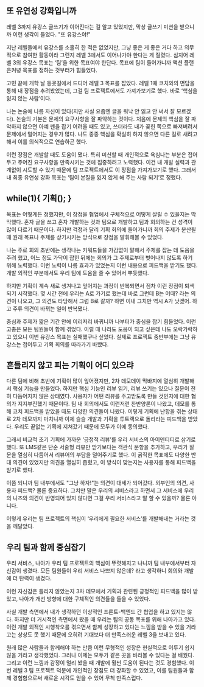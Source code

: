 ## 또 유연성 강화입니까

레벨 3까지 유강스 글쓰기가 이어진다는 걸 알고 있었지만, 막상 글쓰기 미션을 받으니까 이런 생각이 들었다. "또 유강스야!"

지난 레벨들에서 유강스를 소홀히 한 적은 없었지만, 그냥 좋은 게 좋은 거다 하고 의무적으로 참여한 활동이라 그런지 레벨 3에서도 이어나가야 한다는 게 질렸다. 심지어 레벨 3의 유강스 목표는 ‘팀’을 위한 목표여야 한단다. 목표에 팀이 들어가니까 액션 플랜은커녕 목표를 정하는 것부터가 힘들었다.

고민 끝에 개학 날 등굣길에서 드디어 레벨 3 목표를 잡았다. 레벨 1때 코치와의 면담을 통해 내 장점을 추려봤었는데, 그걸 팀 프로젝트에서도 가져가보기로 했다. 바로 ‘핵심을 잃지 않는 사람’이다.

나는 논술에 나름 자신이 있다(지만 사실 요즘엔 글을 워낙 안 읽고 안 써서 잘 모르겠다). 논술의 기본은 문제의 요구사항을 잘 파악하는 것이다. 처음에 문제의 핵심을 잘 파악하지 않으면 아예 펜을 잡기 어려울 때도 있고, 쓰더라도 내가 꽂힌 쪽으로 빠져버려서 문제에서 멀어지는 경우가 많다. 나도 종종 핵심을 확실히 하지 않으면 다른 길로 새려고 해서 이를 의식적으로 연습하곤 했다.

이런 장점은 개발할 때도 도움이 됐다. 특히 미션할 때 개인적으로 욕심나는 부분은 접어두고 주어진 요구사항을 만족시키는 것에 집중하려고 노력했다. 이건 내 개발 실력과 관계없이 시도할 수 있기 때문에 팀 프로젝트에서도 이 장점을 가져가보기로 했다. 그래서 내 최종 유연성 강화 목표는 ‘팀이 본질을 잃지 않게 해 주는 사람 되기’로 정했다.

## while(1){ 기획(); }

목표는 어떻게든 정했지만, 이 장점을 협업에서 구체적으로 어떻게 살릴 수 있을지는 막막했다. 혼자 글을 쓰고 혼자 개발하는 것과 팀으로 개발하고 팀과 회의하는 건 성격이 많이 다르기 때문이다. 하지만 걱정과 달리 기획 회의에 들어가니까 회의 주제가 분산될 때 원래 목표나 주제를 상기시키는 방식으로 장점을 발휘해볼 수 있었다.

나는 주로 회의 초반에는 생각나는 키워드들을 가감없이 말해서 주제를 잡는 데 도움을 주려 했고, 어느 정도 가닥이 잡힌 뒤에는 회의가 그 주제로부터 벗어나지 않도록 하기 위해 노력했다. 이런 노력이 나름 효과가 있었는지 이런 내용으로 피드백을 받기도 했다. 개발 외적인 부분에서도 우리 팀에 도움을 줄 수 있어서 뿌듯했다.

하지만 기획이 계속 새로 생겨나고 엎어지는 과정이 반복되면서 점차 이런 장점이 퇴색되기 시작했다. 몇 시간 전에 우리는 A로 가기로 했는데 바로 그런데 B는 어때? 라는 의견이 나오고, 그 의견도 타당해서 그럼 B로 갈까? 하면 이내 그치만 역시 A가 낫겠어. 하고 주류 의견이 바뀌는 일이 반복됐다.

중심과 주제가 짧은 기간 안에 이리저리 바뀌니까 나부터가 중심을 잡기 힘들었다. 이런 고충은 모든 팀원들이 함께 겪었다. 이럴 때 나라도 도움이 되고 싶은데 나도 오락가락하고 있으니 이번 유강스 목표는 실패했구나 싶었다. 실제로 프로젝트 중반부에는 그냥 유강스는 접어두고 기획 회의를 따라가기 바빴다.

## 흔들리지 않고 피는 기획이 어디 있으랴

다른 팀에 비해 초반에 기획이 많이 엎어졌지만, 2차 데모데이 막바지에 열심히 개발해서 핵심 기능을 만들었다. 하지만 핵심 기능인 리뷰 읽기, 리뷰 쓰기는 있으나 질문이 전혀 다듬어지지 않은 상태였다. 사용자가 어떤 리뷰를 주고받도록 만들 것인지에 대한 협의가 지지부진했기 때문이다. 팀 내 회의에서도 이런저런 찬반양론이 나왔고, 데모를 통해 코치 피드백을 받았을 때도 다양한 의견들이 나왔다. 이렇게 기획에 난항을 겪는 상태로 2차 데모까지 마치니까 이제 슬슬 개발과 기획을 투트랙으로 돌리라는 피드백을 받았다. 우리도 끝없는 기획에 지쳐갔기 때문에 모두가 이에 동의했다.

그래서 비교적 초기 기획에 가까운 ‘긍정적 리뷰’를 우리 서비스의 아이덴티티로 삼기로 했다. 또 LMS같은 단순 서술형 리뷰만 받기보다는 객관식 문항을 추가하고, 우리가 질문을 열심히 다듬어서 리뷰어의 부담을 덜어주기로 했다. 이 굵직한 목표에도 다양한 반대 의견이 있었지만 의견을 열심히 좁혔고, 이 방식이 맞는지는 사용자를 통해 피드백을 받기로 했다.

이쯤 되니까 팀 내부에서도 "그냥 하자!"는 의견이 대세가 되어갔다. 외부인의 의견, 사용자 피드백? 물론 중요하다. 그치만 말은 우리의 서비스라고 하면서 그 서비스에 우리의 니즈와 의견이 반영되어 있지 않다면 그걸 우리 서비스라고 말 할 수 있을까? 물론 아니다.

이렇게 우리는 팀 프로젝트의 핵심이 ‘우리에게 필요한 서비스’를 개발해내는 거라는 것을 깨달았다.

## 우리 팀과 함께 중심잡기

우리 서비스, 나아가 우리 팀 프로젝트의 핵심이 뚜렷해지고 나니까 팀 내부에서부터 자신감이 생겼다. 모든 팀원들이 우리 서비스 나쁘지 않은데? 라고 생각하니 회의와 개발에 더 탄력이 생겼다.

이런 자신감은 틀리지 않았는지 3차 데모에서 기획과 관련된 긍정적인 피드백을 많이 받았고, 나아가 개선 방향에 대한 구체적인 의견들을 들을 수 있었다.

사실 개발 측면에서 내가 생각하던 이상적인 프론트-백엔드 간 협업을 하고 있지는 않다. 하지만 더 거시적인 측면에서 봤을 때 우리는 팀의 공동 목표를 위해 나아가고 있다. 이런 개발 외적인 시행착오를 겪으면서 함께 성장하고 있다는 느낌을 받을 수 있을 거라고는 상상도 못 했기 때문에 오히려 기대보다 더 만족스러운 레벨 3을 보내고 있다.

원래 많은 사람들과 함께해야 하는 만큼 이런 무형적인 성장은 현실적으로 이루기 쉽지 않을 거라고 생각했었다. 그러나 이제는 모두가 같은 곳을 바라볼 수 있다는 걸 배웠다. 그리고 이런 느낌과 감정이 멀리 봤을 때 개발에 훨씬 도움이 된다는 것도 경험했다. 이번 레벨 3 팀 프로젝트 덕분에 개인적인 장점도 더 강화할 수 있었고, 이를 팀원들과 함께 경험함으로써 새로운 시각도 얻을 수 있어 무척 만족스럽다.
